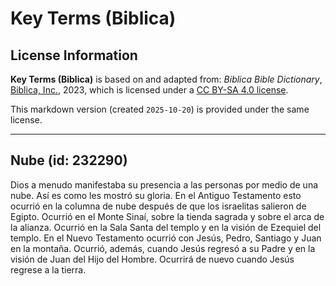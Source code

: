 # Key Terms (Biblica)

## License Information

**Key Terms (Biblica)** is based on and adapted from: _Biblica Bible Dictionary_, [Biblica, Inc.](https://www.biblica.com/), 2023, which is licensed under a [CC BY-SA 4.0 license](https://creativecommons.org/licenses/by-sa/4.0/legalcode.en).

This markdown version (created `2025-10-20`) is provided under the same license.



--------------------------------

## Nube (id: 232290)

Dios a menudo manifestaba su presencia a las personas por medio de una nube. Así es como les mostró su gloria. En el Antiguo Testamento esto ocurrió en la columna de nube después de que los israelitas salieron de Egipto. Ocurrió en el Monte Sinaí, sobre la tienda sagrada y sobre el arca de la alianza. Ocurrió en la Sala Santa del templo y en la visión de Ezequiel del templo. En el Nuevo Testamento ocurrió con Jesús, Pedro, Santiago y Juan en la montaña. Ocurrió, además, cuando Jesús regresó a su Padre y en la visión de Juan del Hijo del Hombre. Ocurrirá de nuevo cuando Jesús regrese a la tierra.


